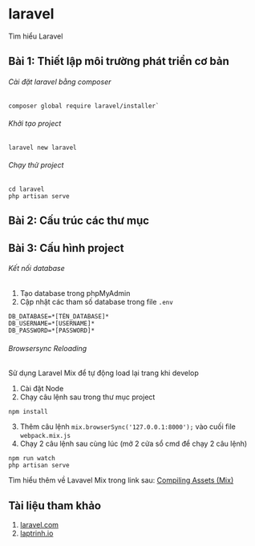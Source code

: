 # laravel
Tìm hiểu Laravel

## Bài 1: Thiết lập môi trường phát triển cơ bản

###### Cài đặt laravel bằng composer
```
composer global require laravel/installer`
```

###### Khởi tạo project
```
laravel new laravel
```

###### Chạy thử project
```
cd laravel
php artisan serve
```

## Bài 2: Cấu trúc các thư mục

## Bài 3: Cấu hình project

###### Kết nối database
1. Tạo database trong phpMyAdmin
2. Cập nhật các tham số database trong file `.env`
```
DB_DATABASE=*[TÊN_DATABASE]*
DB_USERNAME=*[USERNAME]*
DB_PASSWORD=*[PASSWORD]*
```

###### Browsersync Reloading
Sử dụng Laravel Mix để tự động load lại trang khi develop

1. Cài đặt Node
2. Chạy câu lệnh sau trong thư mục project
```
npm install
```
3. Thêm câu lệnh `mix.browserSync('127.0.0.1:8000');` vào cuối file `webpack.mix.js`
4. Chạy 2 câu lệnh sau cùng lúc (mở 2 cửa sổ cmd để chạy 2 câu lệnh)
```
npm run watch
php artisan serve
```

Tìm hiểu thêm về Lavavel Mix trong link sau: [Compiling Assets (Mix)](https://laravel.com/docs/5.7/mix)

## Tài liệu tham khảo
1. [laravel.com](https://laravel.com/docs/)
2. [laptrinh.io](https://laptrinh.io/videos/thiet-lap-moi-truong-phat-trien-co-ban-WqFwveGxaK4)